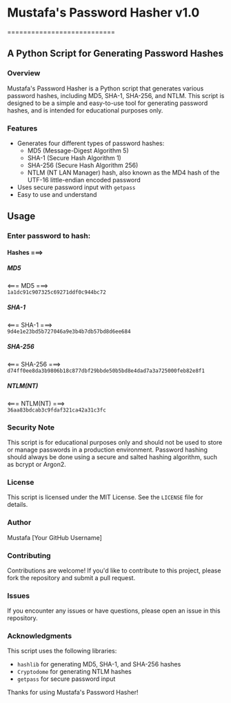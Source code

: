 # Mustafa's Password Hasher v1.0
===========================

## A Python Script for Generating Password Hashes

### Overview
Mustafa's Password Hasher is a Python script that generates various password hashes, including MD5, SHA-1, SHA-256, and NTLM. This script is designed to be a simple and easy-to-use tool for generating password hashes, and is intended for educational purposes only.

### Features

* Generates four different types of password hashes:
	+ MD5 (Message-Digest Algorithm 5)
	+ SHA-1 (Secure Hash Algorithm 1)
	+ SHA-256 (Secure Hash Algorithm 256)
	+ NTLM (NT LAN Manager) hash, also known as the MD4 hash of the UTF-16 little-endian encoded password
* Uses secure password input with `getpass`
* Easy to use and understand

## Usage

### Enter password to hash:

#### Hashes ===>

##### MD5
<=== MD5 ===>  
`1a1dc91c907325c69271ddf0c944bc72`

##### SHA-1
<=== SHA-1 ===>  
`9d4e1e23bd5b727046a9e3b4b7db57bd8d6ee684`

##### SHA-256
<=== SHA-256 ===>  
`d74ff0ee8da3b9806b18c877dbf29bbde50b5bd8e4dad7a3a725000feb82e8f1`

##### NTLM(NT)
<=== NTLM(NT) ===>  
`36aa83bdcab3c9fdaf321ca42a31c3fc`


### Security Note
This script is for educational purposes only and should not be used to store or manage passwords in a production environment. Password hashing should always be done using a secure and salted hashing algorithm, such as bcrypt or Argon2.

### License
This script is licensed under the MIT License. See the `LICENSE` file for details.

### Author
Mustafa [Your GitHub Username]

### Contributing
Contributions are welcome! If you'd like to contribute to this project, please fork the repository and submit a pull request.

### Issues
If you encounter any issues or have questions, please open an issue in this repository.

### Acknowledgments
This script uses the following libraries:

* `hashlib` for generating MD5, SHA-1, and SHA-256 hashes
* `Cryptodome` for generating NTLM hashes
* `getpass` for secure password input

Thanks for using Mustafa's Password Hasher!
